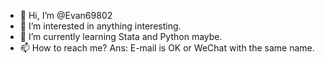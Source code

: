 - 👋 Hi, I’m @Evan69802
- 👀 I’m interested in anything interesting.
- 🌱 I’m currently learning Stata and Python maybe.
- 📫 How to reach me? Ans: E-mail is OK or WeChat with the same name.
